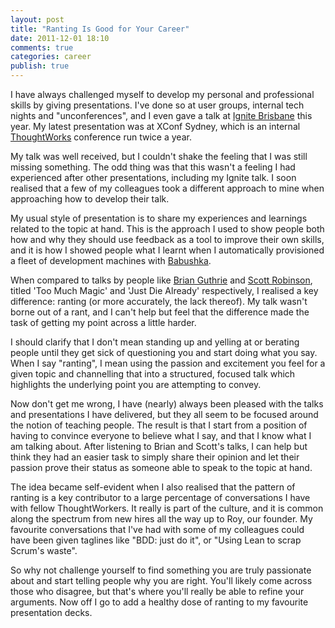 ```yaml
---
layout: post
title: "Ranting Is Good for Your Career"
date: 2011-12-01 18:10
comments: true
categories: career
publish: true
---
```


I have always challenged myself to develop my personal and professional skills by giving presentations. I've done so at user groups, internal tech nights and "unconferences", and I even gave a talk at [Ignite Brisbane](http://www.ignitebrisbane.net/) this year. My latest presentation was at XConf Sydney, which is an internal [ThoughtWorks](http://www.thoughtworks.com/) conference run twice a year.

My talk was well received, but I couldn't shake the feeling that I was still missing something. The odd thing was that this wasn't a feeling I had experienced after other presentations, including my Ignite talk. I soon realised that a few of my colleagues took a different approach to mine when approaching how to develop their talk.

My usual style of presentation is to share my experiences and learnings related to the topic at hand. This is the approach I used to show people both how and why they should use feedback as a tool to improve their own skills, and it is how I showed people what I learnt when I automatically provisioned a fleet of development machines with [Babushka](http://babushka.me/).

When compared to talks by people like [Brian Guthrie](https://twitter.com/#!/bguthrie) and [Scott Robinson](https://twitter.com/#!/quadhome), titled 'Too Much Magic' and 'Just Die Already' respectively, I realised a key difference: ranting (or more accurately, the lack thereof). My talk wasn't borne out of a rant, and I can't help but feel that the difference made the task of getting my point across a little harder.

I should clarify that I don't mean standing up and yelling at or berating people until they get sick of questioning you and start doing what you say. When I say "ranting", I mean using the passion and excitement you feel for a given topic and channelling that into a structured, focused talk which highlights the underlying point you are attempting to convey.

Now don't get me wrong, I have (nearly) always been pleased with the talks and presentations I have delivered, but they all seem to be focused around the notion of teaching people. The result is that I start from a position of having to convince everyone to believe what I say, and that I know what I am talking about. After listening to Brian and Scott's talks, I can help but think they had an easier task to simply share their opinion and let their passion prove their status as someone able to speak to the topic at hand.

The idea became self-evident when I also realised that the pattern of ranting is a key contributor to a large percentage of conversations I have with fellow ThoughtWorkers. It really is part of the culture, and it is common along the spectrum from new hires all the way up to Roy, our founder. My favourite conversations that I've had with some of my colleagues could have been given taglines like "BDD: just do it", or "Using Lean to scrap Scrum's waste".

So why not challenge yourself to find something you are truly passionate about and start telling people why you are right. You'll likely come across those who disagree, but that's where you'll really be able to refine your arguments. Now off I go to add a healthy dose of ranting to my favourite presentation decks.
